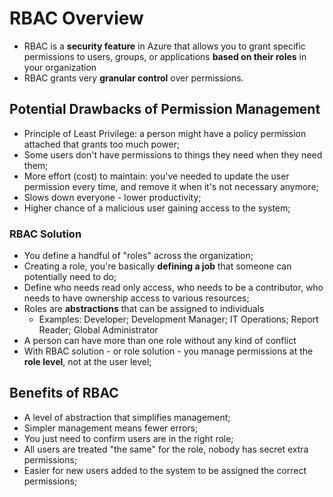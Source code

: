 # RBAC Overview
- RBAC is a **security feature** in Azure that allows you to grant specific permissions to users, groups, or applications **based on their roles** in your organization
- RBAC grants very **granular control** over permissions.
## Potential Drawbacks of Permission Management
- Principle of Least Privilege: a person might have a policy permission attached that grants too much power;
- Some users don't have permissions to things they need when they need them;
- More effort (cost) to maintain: you've needed to update the user permission every time, and remove it when it's not necessary anymore;
- Slows down everyone - lower productivity;
- Higher chance of a malicious user gaining access to the system;
### RBAC Solution
- You define a handful of "roles" across the organization;
- Creating a role, you're basically **defining a job** that someone can potentially need to do;
- Define who needs read only access, who needs to be a contributor, who needs to have ownership access to various resources;
- Roles are **abstractions** that can be assigned to individuals
	- Examples: Developer; Development Manager; IT Operations; Report Reader; Global Administrator
- A person can have more than one role without any kind of conflict
- With RBAC solution - or role solution - you manage permissions at the **role level**, not at the user level;
## Benefits of RBAC
- A level of abstraction that simplifies management;
- Simpler management means fewer errors;
- You just need to confirm users are in the right role;
- All users are treated "the same" for the role, nobody has secret extra permissions;
- Easier for new users added to the system to be assigned the correct permissions;
#